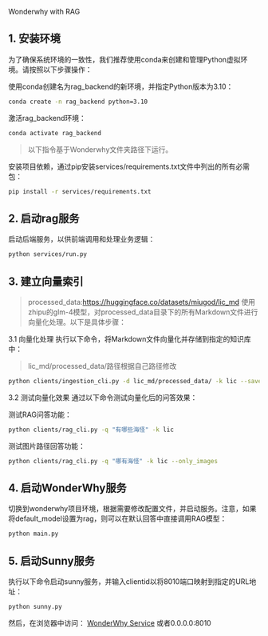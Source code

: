 Wonderwhy with RAG

## 1. 安装环境
为了确保系统环境的一致性，我们推荐使用conda来创建和管理Python虚拟环境。请按照以下步骤操作：

使用conda创建名为rag_backend的新环境，并指定Python版本为3.10：


```bash
conda create -n rag_backend python=3.10
```
激活rag_backend环境：

```bash
conda activate rag_backend
```
> 以下指令基于Wonderwhy文件夹路径下运行。

安装项目依赖，通过pip安装services/requirements.txt文件中列出的所有必需包：

```bash
pip install -r services/requirements.txt
```

## 2. 启动rag服务
启动后端服务，以供前端调用和处理业务逻辑：

```bash
python services/run.py
```

## 3. 建立向量索引
> processed_data:https://huggingface.co/datasets/miugod/lic_md
使用zhipu的glm-4模型，对processed_data目录下的所有Markdown文件进行向量化处理。以下是具体步骤：

3.1 向量化处理
执行以下命令，将Markdown文件向量化并存储到指定的知识库中：
> lic_md/processed_data/路径根据自己路径修改

```bash
python clients/ingestion_cli.py -d lic_md/processed_data/ -k lic --save_imgs
```

3.2 测试向量化效果
通过以下命令测试向量化后的问答效果：

测试RAG问答功能：

```bash
python clients/rag_cli.py -q "有哪些海怪" -k lic
```
测试图片路径回答功能：

```bash
python clients/rag_cli.py -q "哪有海怪" -k lic --only_images
```

## 4. 启动WonderWhy服务
切换到wonderwhy项目环境，根据需要修改配置文件，并启动服务。注意，如果将default_model设置为rag，则可以在默认回答中直接调用RAG模型：

```bash
python main.py
```

## 5. 启动Sunny服务
执行以下命令启动sunny服务，并输入clientid以将8010端口映射到指定的URL地址：

```bash
python sunny.py
```

然后，在浏览器中访问：
[WonderWhy Service](http://wonderwhy.v6.idcfengye.com)
或者0.0.0.0:8010